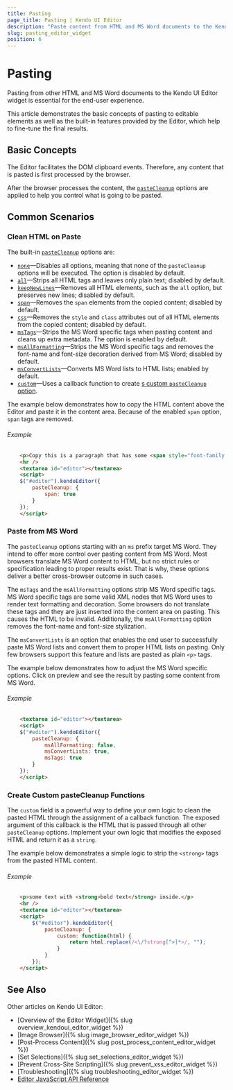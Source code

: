 ```yaml
---
title: Pasting
page_title: Pasting | Kendo UI Editor
description: "Paste content from HTML and MS Word documents to the Kendo UI Editor widget."
slug: pasting_editor_widget
position: 6
---
```


# Pasting

Pasting from other HTML and MS Word documents to the Kendo UI Editor widget is essential for the end-user experience.

This article demonstrates the basic concepts of pasting to editable elements as well as the built-in features provided by the Editor, which help to fine-tune the final results.

## Basic Concepts

The Editor facilitates the DOM clipboard events. Therefore, any content that is pasted is first processed by the browser.

After the browser processes the content, the [`pasteCleanup`](/api/javascript/ui/editor#configuration-pasteCleanup) options are applied to help you control what is going to be pasted.

## Common Scenarios

### Clean HTML on Paste

The built-in [`pasteCleanup`](/api/javascript/ui/editor#configuration-pasteCleanup) options are:

* [`none`](/api/javascript/ui/editor#configuration-pasteCleanup.none)&mdash;Disables all options, meaning that none of the `pasteCleanup` options will be executed. The option is disabled by default.
* [`all`](/api/javascript/ui/editor#configuration-pasteCleanup.all)&mdash;Strips all HTML tags and leaves only plain text; disabled by default.
* [`keepNewLines`](/api/javascript/ui/editor#configuration-pasteCleanup.keepNewLines)&mdash;Removes all HTML elements, such as the `all` option, but preserves new lines; disabled by default.
* [`span`](/api/javascript/ui/editor#configuration-pasteCleanup.span)&mdash;Removes the `span` elements from the copied content; disabled by default.
* [`css`](/api/javascript/ui/editor#configuration-pasteCleanup.css)&mdash;Removes the `style` and `class` attributes out of all HTML elements from the copied content; disabled by default.
* [`msTags`](/api/javascript/ui/editor#configuration-pasteCleanup.msTags)&mdash;Strips the MS Word specific tags when pasting content and cleans up extra metadata. The option is enabled by default.
* [`msAllFormatting`](/api/javascript/ui/editor#configuration-pasteCleanup.msAllFormatting)&mdash;Strips the MS Word specific tags and removes the font-name and font-size decoration derived from MS Word; disabled by default.
* [`msConvertLists`](/api/javascript/ui/editor#configuration-pasteCleanup.msConvertLists)&mdash;Converts MS Word lists to HTML lists; enabled by default.
* [`custom`](/api/javascript/ui/editor#configuration-pasteCleanup.custom)&mdash;Uses a callback function to create [s custom `pasteCleanup` option](#create-your-own-pastecleanup-fucntion).

The example below demonstrates how to copy the HTML content above the Editor and paste it in the content area. Because of the enabled `span` option, `span` tags are removed.

###### Example

```html
    <p>Copy this is a paragraph that has some <span style="font-family:Impact, Charcoal, sans-serif;">inline </span><span style="font-family:Impact, Charcoal, sans-serif;color:#ffffff;background-color:#3366ff;">styles</span> and paste it in the Editor.</p>
    <hr />
    <textarea id="editor"></textarea>
    <script>
    $("#editor").kendoEditor({
        pasteCleanup: {
            span: true
        }
    });
    </script>
````

### Paste from MS Word

The `pasteCleanup` options starting with an `ms` prefix target MS Word. They intend to offer more control over pasting content from MS Word. Most browsers translate MS Word content to HTML, but no strict rules or specification leading to proper results exist. That is why, these options deliver a better cross-browser outcome in such cases.

The `msTags` and the `msAllFormatting` options strip MS Word specific tags. MS Word specific tags are some valid XML nodes that MS Word uses to render text formatting and decoration. Some browsers do not translate these tags and they are just inserted into the content area on pasting. This causes the HTML to be invalid. Additionally, the `msAllFormatting` option removes the font-name and font-size stylization.

The `msConvertLists` is an option that enables the end user to successfully paste MS Word lists and convert them to proper HTML lists on pasting. Only few browsers support this feature and lists are pasted as plain `<p>` tags.

The example below demonstrates how to adjust the MS Word specific options. Click on preview and see the result by pasting some content from MS Word.

###### Example

```html
    <textarea id="editor"></textarea>
    <script>
    $("#editor").kendoEditor({
        pasteCleanup: {
            msAllFormatting: false,
            msConvertLists: true,
            msTags: true
        }
    });
    </script>
````

### Create Custom pasteCleanup Functions

The `custom` field is a powerful way to define your own logic to clean the pasted HTML through the assignment of a callback function. The exposed argument of this callback is the HTML that is passed through all other `pasteCleanup` options. Implement your own logic that modifies the exposed HTML and return it as a `string`.

The example below demonstrates a simple logic to strip the `<strong>` tags from the pasted HTML content.

###### Example

```html
    <p>some text with <strong>bold text</strong> inside.</p>
    <hr />
    <textarea id="editor"></textarea>
    <script>
        $("#editor").kendoEditor({
            pasteCleanup: {
                custom: function(html) {
                    return html.replace(/<\/?strong[^>]*>/, "");
                }
            }
        });
    </script>
````

## See Also

Other articles on Kendo UI Editor:

* [Overview of the Editor Widget]({% slug overview_kendoui_editor_widget %})
* [Image Browser]({% slug image_browser_editor_widget %})
* [Post-Process Content]({% slug post_process_content_editor_widget %})
* [Set Selections]({% slug set_selections_editor_widget %})
* [Prevent Cross-Site Scripting]({% slug prevent_xss_editor_widget %})
* [Troubleshooting]({% slug troubleshooting_editor_widget %})
* [Editor JavaScript API Reference](/api/javascript/ui/editor)
